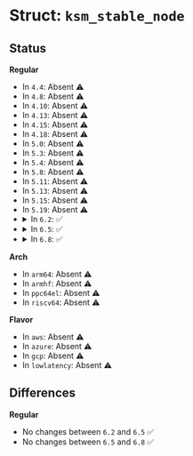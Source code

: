 # Struct: <code>ksm_stable_node</code>

## Status
<b>Regular</b>
<ul>
<li>
In <code>4.4</code>: Absent ⚠️
</li>
<li>
In <code>4.8</code>: Absent ⚠️
</li>
<li>
In <code>4.10</code>: Absent ⚠️
</li>
<li>
In <code>4.13</code>: Absent ⚠️
</li>
<li>
In <code>4.15</code>: Absent ⚠️
</li>
<li>
In <code>4.18</code>: Absent ⚠️
</li>
<li>
In <code>5.0</code>: Absent ⚠️
</li>
<li>
In <code>5.3</code>: Absent ⚠️
</li>
<li>
In <code>5.4</code>: Absent ⚠️
</li>
<li>
In <code>5.8</code>: Absent ⚠️
</li>
<li>
In <code>5.11</code>: Absent ⚠️
</li>
<li>
In <code>5.13</code>: Absent ⚠️
</li>
<li>
In <code>5.15</code>: Absent ⚠️
</li>
<li>
In <code>5.19</code>: Absent ⚠️
</li>
<li>
<details>
<summary>In <code>6.2</code>: ✅</summary>

```c
struct ksm_stable_node {
    struct rb_node node;
    struct list_head *head;
    struct hlist_node hlist_dup;
    struct list_head list;
    struct hlist_head hlist;
    long unsigned int kpfn;
    long unsigned int chain_prune_time;
    int rmap_hlist_len;
    int nid;
};
```
</details>
</li>
<li>
<details>
<summary>In <code>6.5</code>: ✅</summary>

```c
struct ksm_stable_node {
    struct rb_node node;
    struct list_head *head;
    struct hlist_node hlist_dup;
    struct list_head list;
    struct hlist_head hlist;
    long unsigned int kpfn;
    long unsigned int chain_prune_time;
    int rmap_hlist_len;
    int nid;
};
```
</details>
</li>
<li>
<details>
<summary>In <code>6.8</code>: ✅</summary>

```c
struct ksm_stable_node {
    struct rb_node node;
    struct list_head *head;
    struct hlist_node hlist_dup;
    struct list_head list;
    struct hlist_head hlist;
    long unsigned int kpfn;
    long unsigned int chain_prune_time;
    int rmap_hlist_len;
    int nid;
};
```
</details>
</li>
</ul>
<b>Arch</b>
<ul>
<li>
In <code>arm64</code>: Absent ⚠️
</li>
<li>
In <code>armhf</code>: Absent ⚠️
</li>
<li>
In <code>ppc64el</code>: Absent ⚠️
</li>
<li>
In <code>riscv64</code>: Absent ⚠️
</li>
</ul>
<b>Flavor</b>
<ul>
<li>
In <code>aws</code>: Absent ⚠️
</li>
<li>
In <code>azure</code>: Absent ⚠️
</li>
<li>
In <code>gcp</code>: Absent ⚠️
</li>
<li>
In <code>lowlatency</code>: Absent ⚠️
</li>
</ul>

## Differences
<b>Regular</b>
<ul>
<li>
No changes between <code>6.2</code> and <code>6.5</code> ✅
</li>
<li>
No changes between <code>6.5</code> and <code>6.8</code> ✅
</li>
</ul>
